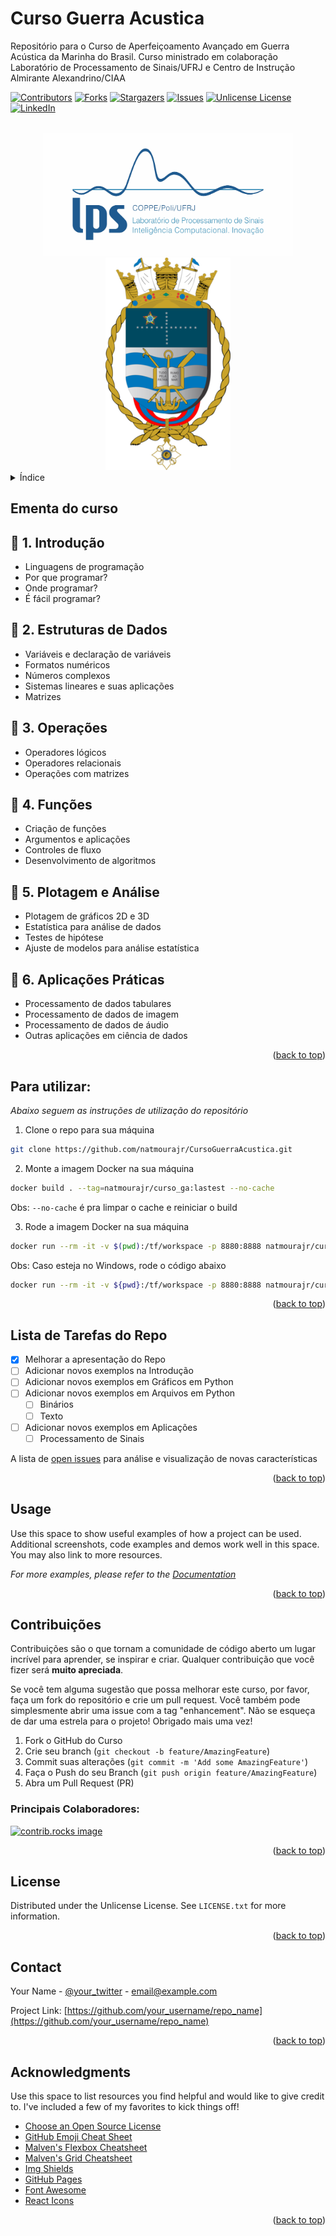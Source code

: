 # Curso Guerra Acustica

<!-- ref: https://github.com/othneildrew/Best-README-Template/tree/main -->

<!-- label-->
<a id="readme-top"></a>
Repositório para o Curso de Aperfeiçoamento Avançado em Guerra Acústica da Marinha do Brasil. Curso ministrado em colaboração Laboratório de Processamento de Sinais/UFRJ e Centro de Instrução Almirante Alexandrino/CIAA

<!-- PROJECT SHIELDS -->
<!--
*** I'm using markdown "reference style" links for readability.
*** Reference links are enclosed in brackets [ ] instead of parentheses ( ).
*** See the bottom of this document for the declaration of the reference variables
*** for contributors-url, forks-url, etc. This is an optional, concise syntax you may use.
*** https://www.markdownguide.org/basic-syntax/#reference-style-links
-->
[![Contributors][contributors-shield]][contributors-url]
[![Forks][forks-shield]][forks-url]
[![Stargazers][stars-shield]][stars-url]
[![Issues][issues-shield]][issues-url]
[![Unlicense License][license-shield]][license-url]
[![LinkedIn][linkedin-shield]][linkedin-url]
<!-- PROJECT LOGO -->
<br />
<div align="center">
    <img width="400" src="https://github.com/natmourajr/import_logos/blob/16a8e62184f4a494743d2c9f2a6be9b2f0db67d0/logo_lps.jpg?raw=1">
    <img width="200" src="https://github.com/natmourajr/data/blob/85e02f4e405bdb3c3d8cd9ea413c7329de8f3712/ciaa.png?raw=1">
</div>

<!-- TABLE OF CONTENTS -->
<details>
  <summary>Índice</summary>
  <ol>
    <li><a href="#about-the-project">Sobre o Curso</a></li>
    <li><a href="#built-with">Para utilizar</a></li>
    <li><a href="#roadmap">Lista de Tarefas</a></li>
    <li>
      <a href="#getting-started">Getting Started</a>
      <ul>
        <li><a href="#prerequisites">Prerequisites</a></li>
        <li><a href="#installation">Installation</a></li>
      </ul>
    </li>
    <li><a href="#usage">Usage</a></li>
    <li><a href="#roadmap">Roadmap</a></li>
    <li><a href="#contributing">Contributing</a></li>
    <li><a href="#license">License</a></li>
    <li><a href="#contact">Contact</a></li>
    <li><a href="#acknowledgments">Acknowledgments</a></li>
  </ol>
</details>

<!-- label-->
<a id="about-the-project"></a>

## Ementa do curso


## 🔹 1. Introdução  
- Linguagens de programação  
- Por que programar?  
- Onde programar?  
- É fácil programar?  

## 🔹 2. Estruturas de Dados  
- Variáveis e declaração de variáveis  
- Formatos numéricos  
- Números complexos  
- Sistemas lineares e suas aplicações    
- Matrizes  

## 🔹 3. Operações  
- Operadores lógicos  
- Operadores relacionais  
- Operações com matrizes  

## 🔹 4. Funções  
- Criação de funções  
- Argumentos e aplicações  
- Controles de fluxo  
- Desenvolvimento de algoritmos  

## 🔹 5. Plotagem e Análise  
- Plotagem de gráficos 2D e 3D  
- Estatística para análise de dados  
- Testes de hipótese  
- Ajuste de modelos para análise estatística  

## 🔹 6. Aplicações Práticas  
- Processamento de dados tabulares  
- Processamento de dados de imagem  
- Processamento de dados de áudio  
- Outras aplicações em ciência de dados  

<p align="right">(<a href="#readme-top">back to top</a>)</p>

<!-- label-->
<a id="built-with"></a>

## Para utilizar:

_Abaixo seguem as instruções de utilização do repositório_

1. Clone o repo para sua máquina
```bash
git clone https://github.com/natmourajr/CursoGuerraAcustica.git
```
2. Monte a imagem Docker na sua máquina
```bash
docker build . --tag=natmourajr/curso_ga:lastest --no-cache
```
Obs: `--no-cache` é pra limpar o cache e reiniciar o build

3. Rode a imagem Docker na sua máquina
```bash
docker run --rm -it -v $(pwd):/tf/workspace -p 8880:8888 natmourajr/curso_ga:lastest 
```

Obs: Caso esteja no Windows, rode o código abaixo
```bash
docker run --rm -it -v ${pwd}:/tf/workspace -p 8880:8888 natmourajr/curso_ga:lastest 
```
<p align="right">(<a href="#readme-top">back to top</a>)</p>

<!-- ROADMAP -->
## Lista de Tarefas do Repo     

- [x] Melhorar a apresentação do Repo
- [ ] Adicionar novos exemplos na Introdução
- [ ] Adicionar novos exemplos em Gráficos em Python
- [ ] Adicionar novos exemplos em Arquivos em Python
    - [ ] Binários
    - [ ] Texto
- [ ] Adicionar novos exemplos em Aplicações
    - [ ] Processamento de Sinais

A lista de [open issues](https://github.com/natmourajr/CursoGuerraAcustica/issues) para análise e visualização de novas características
<p align="right">(<a href="#readme-top">back to top</a>)</p>



<!-- USAGE EXAMPLES -->
## Usage

Use this space to show useful examples of how a project can be used. Additional screenshots, code examples and demos work well in this space. You may also link to more resources.

_For more examples, please refer to the [Documentation](https://example.com)_

<p align="right">(<a href="#readme-top">back to top</a>)</p>





<!-- CONTRIBUTING -->
## Contribuições

Contribuições são o que tornam a comunidade de código aberto um lugar incrível para aprender, se inspirar e criar. Qualquer contribuição que você fizer será **muito apreciada**.

Se você tem alguma sugestão que possa melhorar este curso, por favor, faça um fork do repositório e crie um pull request. Você também pode simplesmente abrir uma issue com a tag "enhancement".
Não se esqueça de dar uma estrela para o projeto! Obrigado mais uma vez!

1. Fork o GitHub do Curso
2. Crie seu branch (`git checkout -b feature/AmazingFeature`)
3. Commit suas alterações (`git commit -m 'Add some AmazingFeature'`)
4. Faça o Push do seu Branch (`git push origin feature/AmazingFeature`)
5. Abra um Pull Request (PR)

### Principais Colaboradores:

<a href="https://github.com/natmourajr/CursoGuerraAcustica/graphs/contributors">
  <img src="https://contrib.rocks/image?repo=natmourajr/CursoGuerraAcustica" alt="contrib.rocks image" />
</a>

<p align="right">(<a href="#readme-top">back to top</a>)</p>



<!-- LICENSE -->
## License

Distributed under the Unlicense License. See `LICENSE.txt` for more information.

<p align="right">(<a href="#readme-top">back to top</a>)</p>



<!-- CONTACT -->
## Contact

Your Name - [@your_twitter](https://twitter.com/your_username) - email@example.com

Project Link: [https://github.com/your_username/repo_name](https://github.com/your_username/repo_name)

<p align="right">(<a href="#readme-top">back to top</a>)</p>



<!-- ACKNOWLEDGMENTS -->
## Acknowledgments

Use this space to list resources you find helpful and would like to give credit to. I've included a few of my favorites to kick things off!

* [Choose an Open Source License](https://choosealicense.com)
* [GitHub Emoji Cheat Sheet](https://www.webpagefx.com/tools/emoji-cheat-sheet)
* [Malven's Flexbox Cheatsheet](https://flexbox.malven.co/)
* [Malven's Grid Cheatsheet](https://grid.malven.co/)
* [Img Shields](https://shields.io)
* [GitHub Pages](https://pages.github.com)
* [Font Awesome](https://fontawesome.com)
* [React Icons](https://react-icons.github.io/react-icons/search)

<p align="right">(<a href="#readme-top">back to top</a>)</p>



<!-- MARKDOWN LINKS & IMAGES -->
<!-- https://www.markdownguide.org/basic-syntax/#reference-style-links -->
[contributors-shield]: https://img.shields.io/github/contributors/natmourajr/CursoGuerraAcustica.svg?style=for-the-badge
[contributors-url]: https://github.com/natmourajr/CursoGuerraAcustica/graphs/contributors
[forks-shield]: https://img.shields.io/github/forks/natmourajr/CursoGuerraAcustica.svg?style=for-the-badge
[forks-url]: https://github.com/natmourajr/CursoGuerraAcustica/network/members
[stars-shield]: https://img.shields.io/github/stars/natmourajr/CursoGuerraAcustica.svg?style=for-the-badge
[stars-url]: https://github.com/natmourajr/CursoGuerraAcustica/stargazers
[issues-shield]: https://img.shields.io/github/issues/natmourajr/CursoGuerraAcustica.svg?style=for-the-badge
[issues-url]: https://github.com/natmourajr/CursoGuerraAcustica/issues
[license-shield]: https://img.shields.io/github/license/natmourajr/CursoGuerraAcustica.svg?style=for-the-badge
[license-url]: https://github.com/natmourajr/CursoGuerraAcustica/blob/master/LICENSE.txt
[linkedin-shield]: https://img.shields.io/badge/-LinkedIn-black.svg?style=for-the-badge&logo=linkedin&colorB=555
[linkedin-url]: www.linkedin.com/in/natanael-moura-junior-425a3294
[product-screenshot]: images/screenshot.png
[Next.js]: https://img.shields.io/badge/next.js-000000?style=for-the-badge&logo=nextdotjs&logoColor=white
[Next-url]: https://nextjs.org/
[React.js]: https://img.shields.io/badge/React-20232A?style=for-the-badge&logo=react&logoColor=61DAFB
[React-url]: https://reactjs.org/
[Vue.js]: https://img.shields.io/badge/Vue.js-35495E?style=for-the-badge&logo=vuedotjs&logoColor=4FC08D
[Vue-url]: https://vuejs.org/
[Angular.io]: https://img.shields.io/badge/Angular-DD0031?style=for-the-badge&logo=angular&logoColor=white
[Angular-url]: https://angular.io/
[Svelte.dev]: https://img.shields.io/badge/Svelte-4A4A55?style=for-the-badge&logo=svelte&logoColor=FF3E00
[Svelte-url]: https://svelte.dev/
[Laravel.com]: https://img.shields.io/badge/Laravel-FF2D20?style=for-the-badge&logo=laravel&logoColor=white
[Laravel-url]: https://laravel.com
[Bootstrap.com]: https://img.shields.io/badge/Bootstrap-563D7C?style=for-the-badge&logo=bootstrap&logoColor=white
[Bootstrap-url]: https://getbootstrap.com
[JQuery.com]: https://img.shields.io/badge/jQuery-0769AD?style=for-the-badge&logo=jquery&logoColor=white
[JQuery-url]: https://jquery.com 
